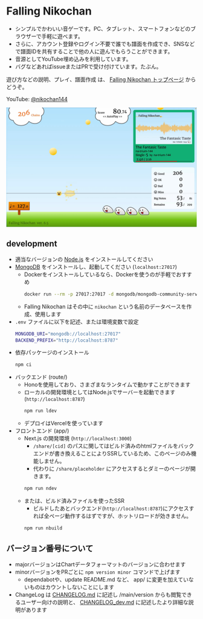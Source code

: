 # Falling Nikochan

* シンプルでかわいい音ゲーです。PC、タブレット、スマートフォンなどのブラウザーで手軽に遊べます。
* さらに、アカウント登録やログイン不要で誰でも譜面を作成でき、SNSなどで譜面IDを共有することで他の人に遊んでもらうことができます。
* 音源としてYouTube埋め込みを利用しています。
* バグなどあればissueまたはPRで受け付けています。たぶん。

遊び方などの説明、プレイ、譜面作成 は、 [Falling Nikochan トップページ](https://nikochan.natrium144.org) からどうぞ。

YouTube: [@nikochan144](http://www.youtube.com/@nikochan144)

[<img src="https://github.com/na-trium-144/falling-nikochan/blob/main/screenshot.jpg?raw=true" width=960 />](https://www.youtube.com/watch?v=reUvjq5TRus)

## development

* 適当なバージョンの [Node.js](https://nodejs.org/ja/download) をインストールしてください
* [MongoDB](https://www.mongodb.com/docs/manual/installation/) をインストールし、起動してください (`localhost:27017`)
    * Dockerをインストールしているなら、Dockerを使うのが手軽でおすすめ
        ```sh
        docker run --rm -p 27017:27017 -d mongodb/mongodb-community-server:latest
        ```
    * Falling Nikochan はその中に `nikochan` という名前のデータベースを作成、使用します
* `.env` ファイルに以下を記述、または環境変数で設定
    ```sh
    MONGODB_URI="mongodb://localhost:27017"
    BACKEND_PREFIX="http://localhost:8787"
    ```
* 依存パッケージのインストール
    ```sh
    npm ci
    ```
* バックエンド (route/)
    * Honoを使用しており、さまざまなランタイムで動かすことができます
    * ローカルの開発環境としてはNode.jsでサーバーを起動できます (`http://localhost:8787`)
        ```sh
        npm run ldev
        ```
    * デプロイはVercelを使っています
* フロントエンド (app/)
    * Next.js の開発環境 (`http://localhost:3000`)
        * `/share/[cid]` のパスに関してはビルド済みのhtmlファイルをバックエンドが書き換えることによりSSRしているため、このページのみ機能しません。
        * 代わりに `/share/placeholder` にアクセスするとダミーのページが開きます。
        ```sh
        npm run ndev
        ```
    * または、ビルド済みファイルを使ったSSR
        * ビルドしたあとバックエンド(`http://localhost:8787`)にアクセスすれば全ページ動作するはずですが、ホットリロードが効きません。
        ```sh
        npm run nbuild
        ```

## バージョン番号について

* majorバージョンはChartデータフォーマットのバージョンに合わせます
* minorバージョンをPRごとに `npm version minor` コマンドで上げます
    * dependabotや、update README.md など、 app/ に変更を加えていないものはカウントしないことにします
* ChangeLog は [CHANGELOG.md](CHANGELOG.md) に記述し /main/version からも閲覧できるユーザー向けの説明と、
[CHANGELOG_dev.md](CHANGELOG_dev.md) に記述したより詳細な説明があります
